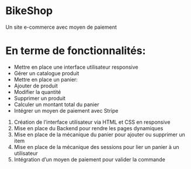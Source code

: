 # BikeShop

Un site e-commerce avec moyen de paiement

# En terme de fonctionnalités:

- Mettre en place une interface utilisateur responsive
- Gérer un catalogue produit
- Mettre en place un panier:
- Ajouter de produit
- Modifier la quantité
- Supprimer un produit
- Calculer un montant total du panier
- Intégrer un moyen de paiement avec Stripe

1. Création de l’interface utilisateur via HTML et CSS en responsive
2. Mise en place du Backend pour rendre les pages dynamiques
3. Mise en place de la mécanique du panier pour ajouter ou supprimer un item
4. Mise en place de la mécanique des sessions pour lier un panier à un utilisateur
5. Intégration d’un moyen de paiement pour valider la commande
